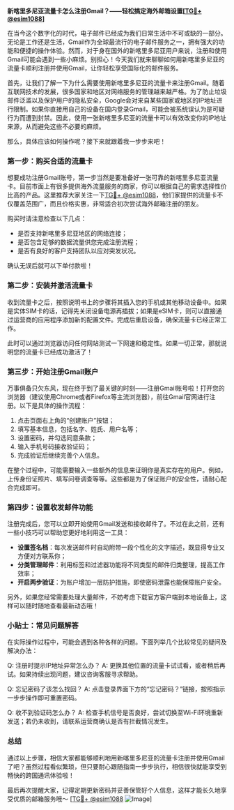 **新喀里多尼亚流量卡怎么注册Gmail？——轻松搞定海外邮箱设置[[TG💪+ @esim1088](https://t.me/s/esim1088)]**

在当今这个数字化的时代，电子邮件已经成为我们日常生活中不可或缺的一部分。无论是工作还是生活，Gmail作为全球最流行的电子邮件服务之一，拥有强大的功能和便捷的操作体验。然而，对于身在国外的新喀里多尼亚用户来说，注册和使用Gmail可能会遇到一些小麻烦。别担心！今天我们就来聊聊如何用新喀里多尼亚的流量卡顺利注册并使用Gmail，让你轻松享受国际化的邮件服务。

首先，让我们了解一下为什么需要使用新喀里多尼亚的流量卡来注册Gmail。随着互联网技术的发展，很多国家和地区对网络服务的管理越来越严格。为了防止垃圾邮件泛滥以及保护用户的隐私安全，Google会对来自某些国家或地区的IP地址进行限制。如果你直接用自己的设备在国内登录Gmail，可能会被系统误认为是可疑行为而遭到封禁。因此，使用一张新喀里多尼亚的流量卡可以有效改变你的IP地址来源，从而避免这些不必要的麻烦。

那么，具体应该如何操作呢？接下来就跟着我一步步来吧！

### 第一步：购买合适的流量卡

想要成功注册Gmail账号，第一步当然是要准备好一张可靠的新喀里多尼亚流量卡。目前市面上有很多提供海外流量服务的商家，你可以根据自己的需求选择性价比高的产品。这里推荐大家关注一下[TG💪+ @esim1088](https://t.me/s/esim1088)，他们家提供的流量卡不仅覆盖范围广，而且价格实惠，非常适合初次尝试海外邮箱注册的朋友。

购买时请注意检查以下几点：
- 是否支持新喀里多尼亚地区的网络连接；
- 是否包含足够的数据流量供您完成注册流程；
- 是否有良好的客户支持团队以应对突发状况。

确认无误后就可以下单付款啦！

### 第二步：安装并激活流量卡

收到流量卡之后，按照说明书上的步骤将其插入您的手机或其他移动设备中。如果是实体SIM卡的话，记得先关闭设备电源再插拔；如果是eSIM卡，则可以直接通过运营商的应用程序添加新的配置文件。完成后重启设备，确保流量卡已经正常工作。

此时可以通过浏览器访问任何网站测试一下网速和稳定性。如果一切正常，那就说明您的流量卡已经成功激活了！

### 第三步：开始注册Gmail账户

万事俱备只欠东风，现在终于到了最关键的时刻——注册Gmail账号啦！打开您的浏览器（建议使用Chrome或者Firefox等主流浏览器），前往Gmail官网进行注册。以下是具体的操作流程：

1. 点击页面右上角的“创建账户”按钮；
2. 填写基本信息，包括名字、姓氏、用户名等；
3. 设置密码，并勾选同意条款；
4. 输入手机号码接收验证码；
5. 完成验证后继续完善个人信息。

在整个过程中，可能需要输入一些额外的信息来证明你是真实存在的用户。例如，上传身份证照片、填写问卷调查等等。这些都是为了保证账户的安全性，请耐心配合完成即可。

### 第四步：设置收发邮件功能

注册完成后，您可以立即开始使用Gmail发送和接收邮件了。不过在此之前，还有一些小技巧可以帮助您更好地利用这一工具：

- **设置签名档**：每次发送邮件时自动附带一段个性化的文字描述，既显得专业又方便对方联系你；
- **分类管理邮件**：利用标签和过滤器功能将不同类型的邮件归类整理，提高工作效率；
- **开启两步验证**：为账户增加一层防护措施，即使密码泄露也能保障账户安全。

另外，如果您经常需要处理大量邮件，不妨考虑下载官方客户端到本地设备上，这样可以随时随地查看最新动态哦！

### 小贴士：常见问题解答

在实际操作过程中，可能会遇到各种各样的问题。下面列举几个比较常见的疑问及解决办法：

Q: 注册时提示IP地址异常怎么办？
A: 更换其他位置的流量卡试试看，或者稍后再试。如果持续出现问题，建议咨询客服寻求帮助。

Q: 忘记密码了该怎么找回？
A: 点击登录界面下方的“忘记密码？”链接，按照指示一步步操作即可重置密码。

Q: 收不到验证码怎么办？
A: 检查手机信号是否良好，尝试切换至Wi-Fi环境重新发送；若仍未收到，请联系运营商确认是否有拦截情况发生。

### 总结

通过以上步骤，相信大家都能够顺利地用新喀里多尼亚的流量卡注册并使用Gmail了吧？虽然过程看似繁琐，但只要耐心跟随指南一步步执行，相信很快就能享受到畅快的跨国通讯体验啦！

最后再次提醒大家，记得定期更新密码并妥善保管好个人信息，这样才能长久地享受优质的邮箱服务哦～ [[TG💪+ @esim1088](https://t.me/s/esim1088) ![Image](https://i.postimg.cc/4NQfJmqS/Snipaste-2025-05-13-00-14-12.png)]